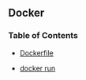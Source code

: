 ## Docker

### Table of Contents

- [Dockerfile](https://github.com/eastshine-high/til/blob/main/docker/dockerfile.md)

- [docker run](https://github.com/eastshine-high/til/blob/main/docker/docker-run.md)
